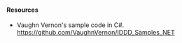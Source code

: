 #### Resources

* Vaughn Vernon's sample code in C#. https://github.com/VaughnVernon/IDDD_Samples_NET
